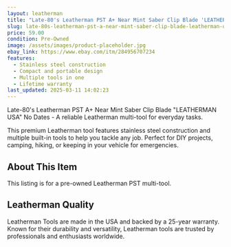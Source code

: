 ```yaml
---
layout: leatherman
title: "Late-80's Leatherman PST A+ Near Mint Saber Clip Blade 'LEATHERMAN USA' No Dates"
slug: late-80s-leatherman-pst-a-near-mint-saber-clip-blade-leatherman-usa-no-dates
price: 59.00
condition: Pre-Owned
image: /assets/images/product-placeholder.jpg
ebay_link: https://www.ebay.com/itm/284956707234
features:
  - Stainless steel construction
  - Compact and portable design
  - Multiple tools in one
  - Lifetime warranty
last_updated: 2025-03-11 14:02:23
---
```


Late-80's Leatherman PST A+ Near Mint Saber Clip Blade "LEATHERMAN USA" No Dates - A reliable Leatherman multi-tool for everyday tasks.

This premium Leatherman tool features stainless steel construction and multiple built-in tools to help you tackle any job. Perfect for DIY projects, camping, hiking, or keeping in your vehicle for emergencies.

## About This Item

This listing is for a pre-owned Leatherman PST multi-tool.

## Leatherman Quality

Leatherman Tools are made in the USA and backed by a 25-year warranty. Known for their durability and versatility, Leatherman tools are trusted by professionals and enthusiasts worldwide.

